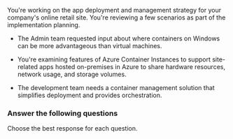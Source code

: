 

You're working on the app deployment and management strategy for your company's online retail site. You're reviewing a few scenarios as part of the implementation planning.

- The Admin team requested input about where containers on Windows can be more advantageous than virtual machines. 

- You're examining features of Azure Container Instances to support site-related apps hosted on-premises in Azure to share hardware resources, network usage, and storage volumes.

- The development team needs a container management solution that simplifies deployment and provides orchestration. 

### Answer the following questions

Choose the best response for each question.